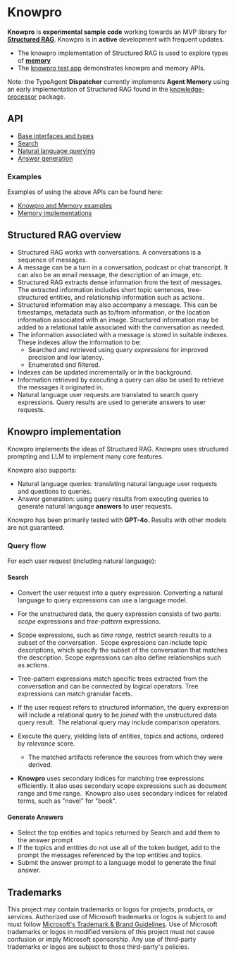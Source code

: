 # Knowpro

**Knowpro** is **experimental sample code** working towards an MVP library for [**Structured RAG**](#structured-rag-overview). Knowpro is in **active** development with frequent updates.

- The knowpro implementation of Structured RAG is used to explore types of [**memory**](../memory/README.md)
- The [knowpro test app](../../examples/chat/) demonstrates knowpro and memory APIs.

Note: the TypeAgent **Dispatcher** currently implements **Agent Memory** using an early implementation of Structured RAG found in the [knowledge-processor](../knowledgeProcessor/README.md) package.

## API

- [Base interfaces and types](./src/interfaces.ts)
- [Search](./src/search.ts)
- [Natural language querying](./src/searchLang.ts)
- [Answer generation](./src/answerGenerator.ts)

### Examples

Examples of using the above APIs can be found here:

- [Knowpro and Memory examples](../../examples/chat/README.md)
- [Memory implementations](../memory/README.md)

## Structured RAG overview

- Structured RAG works with conversations. A conversations is a sequence of messages.
- A message can be a turn in a conversation, podcast or chat transcript. It can also be an email message, the description of an image, etc.
- Structured RAG extracts dense information from the text of messages. The extracted information includes short topic sentences, tree-structured entities, and relationship information such as actions.
- Structured information may also accompany a message. This can be timestamps, metadata such as to/from information, or the location information associated with an image. Structured information may be added to a relational table associated with the conversation as needed.
- The information associated with a message is stored in suitable indexes. These indexes allow the information to be:
  - Searched and retrieved using _query expressions_ for improved precision and low latency.
  - Enumerated and filtered.
- Indexes can be updated incrementally or in the background.
- Information retrieved by executing a query can also be used to retrieve the messages it originated in.
- Natural language user requests are translated to search query expressions. Query results are used to generate answers to user requests.

## Knowpro implementation

Knowpro implements the ideas of Structured RAG. Knowpro uses structured prompting and LLM to implement many core features.

Knowpro also supports:

- Natural language queries: translating natural language user requests and questions to queries.
- Answer generation: using query results from executing queries to generate natural language **answers** to user requests.

Knowpro has been primarily tested with **GPT-4o**. Results with other models are not guaranteed.

### Query flow

For each user request (including natural language):

#### Search

- Convert the user request into a query expression. Converting a natural language to query expressions can use a language model.
- For the unstructured data, the query expression consists of two parts: _scope_ expressions and _tree-pattern_ expressions. 
- Scope expressions, such as _time range_, restrict search results to a subset of the conversation.  Scope expressions can include topic descriptions, which specify the subset of the conversation that matches the description. Scope expressions can also define relationships such as actions.
- Tree-pattern expressions match specific trees extracted from the conversation and can be connected by logical operators. Tree expressions can match granular facets.
- If the user request refers to structured information, the query expression will include a relational query to be _joined_ with the unstructured data query result.  The relational query may include comparison operators.
- Execute the query, yielding lists of entities, topics and actions, ordered by _relevance_ score.

  - The matched artifacts reference the sources from which they were derived.

- **Knowpro** uses secondary indices for matching tree expressions efficiently. It also uses secondary scope expressions such as document range and time range.  Knowpro also uses secondary indices for related terms, such as "novel" for "book". 

#### Generate Answers

- Select the top entities and topics returned by Search and add them to the answer prompt
- If the topics and entities do not use all of the token budget, add to the prompt the messages referenced by the top entities and topics. 
- Submit the answer prompt to a language model to generate the final answer.

## Trademarks

This project may contain trademarks or logos for projects, products, or services. Authorized use of Microsoft
trademarks or logos is subject to and must follow
[Microsoft's Trademark & Brand Guidelines](https://www.microsoft.com/en-us/legal/intellectualproperty/trademarks/usage/general).
Use of Microsoft trademarks or logos in modified versions of this project must not cause confusion or imply Microsoft sponsorship.
Any use of third-party trademarks or logos are subject to those third-party's policies.
